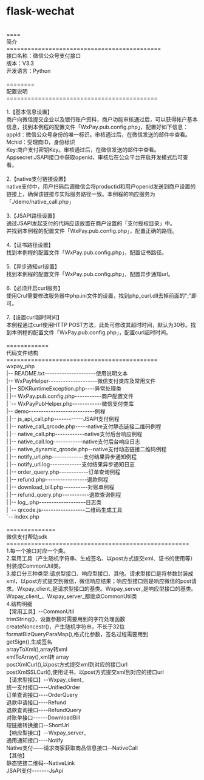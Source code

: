 # flask-wechat <br/>
 <br/>
==== <br/>
简介 <br/>
============================================ <br/>
接口名称：微信公众号支付接口 <br/>
版本：V3.3 <br/>
开发语言：Python <br/>
 <br/>
======== <br/>
配置说明 <br/>
=========================================== <br/>
 <br/>
1.【基本信息设置】 <br/>
商户向微信提交企业以及银行账户资料，商户功能审核通过后，可以获得帐户基本信息，找到本例程的配置文件「WxPay.pub.config.php」，配置好如下信息： <br/>
	appId：微信公众号身份的唯一标识。审核通过后，在微信发送的邮件中查看。 <br/>
	Mchid：受理商ID，身份标识 <br/>
	Key:商户支付密钥Key。审核通过后，在微信发送的邮件中查看。 <br/>
	Appsecret:JSAPI接口中获取openid，审核后在公众平台开启开发模式后可查看。 <br/>
 <br/>
2.【native支付链接设置】 <br/>
native支付中，用户扫码后调微信会将productid和用户openid发送到商户设置的链接上，确保该链接与实际服务路径一致。本例程的响应服务为「./demo/native_call.php」 <br/>
 <br/>
3.【JSAPI路径设置】 <br/>
通过JSAPI发起支付的代码应该放置在商户设置的「支付授权目录」中。 <br/>
并找到本例程的配置文件「WxPay.pub.config.php」，配置正确的路径。 <br/>
 <br/>
4.【证书路径设置】 <br/>
找到本例程的配置文件「WxPay.pub.config.php」，配置证书路径。 <br/>
 <br/>
5.【异步通知url设置】 <br/>
找到本例程的配置文件「WxPay.pub.config.php」，配置异步通知url。 <br/>
 <br/>
6.【必须开启curl服务】 <br/>
使用Crul需要修改服务器中php.ini文件的设置，找到php_curl.dll去掉前面的";"即可。 <br/>
 <br/>
7.【设置curl超时时间】 <br/>
本例程通过curl使用HTTP POST方法，此处可修改其超时时间，默认为30秒。找到本例程的配置文件「WxPay.pub.config.php」，配置curl超时时间。 <br/>
 <br/>
============ <br/>
代码文件结构 <br/>
=========================================== <br/>
wxpay_php <br/>
|-- README.txt---------------------使用说明文本 <br/>
|-- WxPayHelper--------------------微信支付类库及常用文件 <br/>
|   |-- SDKRuntimeException.php----异常处理类 <br/>
|   |-- WxPay.pub.config.php-----------商户配置文件 <br/>
|   `-- WxPayPubHelper.php------------微信支付类库 <br/>
|-- demo---------------------------例程 <br/>
|   |-- js_api_call.php------------JSAPI支付例程 <br/>
|   |-- native_call_qrcode.php-----native支付静态链接二维码例程 <br/>
|   |-- native_call.php------------native支付后台响应例程 <br/>
|   |-- native_call.log------------native支付后台响应日志 <br/>
|   |-- native_dynamic_qrcode.php--native支付动态链接二维码例程 <br/>
|   |-- notify_url.php-------------支付结果异步通知例程 <br/>
|   |-- notify_url.log-------------支付结果异步通知日志 <br/>
|   |-- order_query.php------------订单查询例程 <br/>
|   |-- refund.php-----------------退款例程 <br/>
|   |-- download_bill.php----------对账单例程 <br/>
|   |-- refund_query.php-----------退款查询例程 <br/>
|   |-- log_.php-------------------日志类 <br/>
|   `-- qrcode.js------------------二维码生成工具 <br/>
`-- index.php <br/>
 <br/>
============== <br/>
微信支付帮助sdk <br/>
==================================================== <br/>
1.每一个接口对应一个类。 <br/>
2.常用工具（产生随机字符串、生成签名、以post方式提交xml、证书的使用等）封装成CommonUtil类。 <br/>
3.接口分三种类型:请求型接口、响应型接口、其他。请求型接口是将参数封装成xml，以post方式提交到微信，微信响应结果；响应型接口则是响应微信的post请求。Wxpay_client_是请求型接口的基类。Wxpay_server_是响应型接口的基类。Wxpay_client_、Wxpay_server_都继承CommonUtil类 <br/>
4.结构明细 <br/>
【常用工具】--CommonUtil <br/>
		trimString()，设置参数时需要用到的字符处理函数 <br/>
		createNoncestr()，产生随机字符串，不长于32位 <br/>
		formatBizQueryParaMap(),格式化参数，签名过程需要用到 <br/>
		getSign(),生成签名 <br/>
		arrayToXml(),array转xml <br/>
		xmlToArray(),xml转 array <br/>
		postXmlCurl(),以post方式提交xml到对应的接口url <br/>
		postXmlSSLCurl(),使用证书，以post方式提交xml到对应的接口url <br/>
【请求型接口】--Wxpay_client_ <br/>
		统一支付接口----UnifiedOrder <br/>
		订单查询接口----OrderQuery <br/>
		退款申请接口----Refund <br/>
		退款查询接口----RefundQuery <br/>
		对账单接口------DownloadBill <br/>
		短链接转换接口--ShortUrl <br/>
【响应型接口】--Wxpay_server_ <br/>
		通用通知接口----Notify <br/>
		Native支付——请求商家获取商品信息接口--NativeCall <br/>
【其他】 <br/>
		静态链接二维码--NativeLink <br/>
		JSAPI支付-------JsApi
